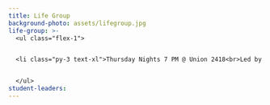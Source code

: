```yaml
---
title: Life Group
background-photo: assets/lifegroup.jpg
life-group: >-
  <ul class="flex-1">


  <li class="py-3 text-xl">Thursday Nights 7 PM @ Union 2418<br>Led by Seth Collins, David Lao, and Adriana Jimenez<br></li>


  </ul>
student-leaders:
---
```

